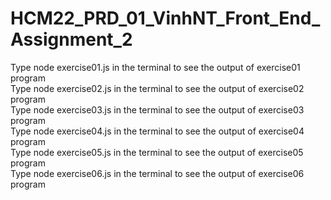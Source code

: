# HCM22_PRD_01_VinhNT_Front_End_Assignment_2

Type node exercise01.js in the terminal to see the output of exercise01 program 
</br>
Type node exercise02.js in the terminal to see the output of exercise02 program 
</br>
Type node exercise03.js in the terminal to see the output of exercise03 program
</br>
Type node exercise04.js in the terminal to see the output of exercise04 program
</br>
Type node exercise05.js in the terminal to see the output of exercise05 program
</br>
Type node exercise06.js in the terminal to see the output of exercise06 program
</br>
